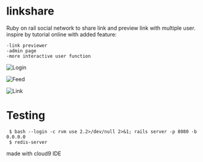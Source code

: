 # linkshare
Ruby on rail social network to share link and preview link with multiple user.
inspire by tutorial online with added feature: 

	-link previewer
	-admin page
	-more interactive user function
	
![Login](https://github.com/antoinebou13/linkshare/blob/master/linkshare-login.png)

![Feed](https://raw.githubusercontent.com/antoinebou13/linkshare/master/linkshare-feed.png)

![Link](https://raw.githubusercontent.com/antoinebou13/linkshare/master/linkshare.png)

	
# Testing
	 $ bash --login -c rvm use 2.2>/dev/null 2>&1; rails server -p 8080 -b 0.0.0.0 
	 $ redis-server

made with cloud9 IDE
